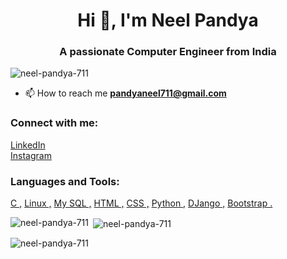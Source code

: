 <h1 align="center">Hi 👋, I'm Neel Pandya</h1>
<h3 align="center">A passionate Computer Engineer from India</h3>

<p align="left"> <img src="https://komarev.com/ghpvc/?username=neel-pandya-711&label=Profile%20views&color=0e75b6&style=flat" alt="neel-pandya-711" /> </p>

<!-- <p align="left"> <a href="https://github.com/ryo-ma/github-profile-trophy"><img src="https://github-profile-trophy.vercel.app/?username=xyz" alt="xyz" /></a> </p>

<p align="left"> <a href="https://twitter.com/" target="blank"><img src="https://img.shields.io/twitter/follow/?logo=twitter&style=for-the-badge" alt="" /></a> </p> -->

- 📫 How to reach me **pandyaneel711@gmail.com**<br>
<!-- ⚡ Fun fact **🌝**-->


<h3 align="left">Connect with me:</h3>
<p align="left">
<a href="https://www.linkedin.com/in/neel-pandya-b8823920a" target="blank">LinkedIn</a><br>
<!-- <a href="https://stackoverflow.com/users/xyz" target="blank"><img align="center" src="https://raw.githubusercontent.com/rahuldkjain/github-profile-readme-generator/master/src/images/icons/Social/stack-overflow.svg" alt="xyz" height="30" width="40" /></a> -->
<!-- <a href="https://fb.com/xyz" target="blank"><img align="center" src="https://raw.githubusercontent.com/rahuldkjain/github-profile-readme-generator/master/src/images/icons/Social/facebook.svg" alt="xyz" height="30" width="40" /></a> -->
<a href="https://instagram.com/_neel_711_?utm_source=qr&igshid=MzNlNGNkZWQ4Mg%3D%3D" target="blank">Instagram</a>
<!-- <a href="https://www.youtube.com/c/xyz" target="blank"><img align="center" src="https://raw.githubusercontent.com/rahuldkjain/github-profile-readme-generator/master/src/images/icons/Social/youtube.svg" alt="xyz" height="30" width="40" /></a> -->
</p>

<h3 align="left">Languages and Tools:</h3>
<p align="left"> 
    
  <a href="https://www.cprogramming.com/" target="_blank" rel="noreferrer"> C ,</a> 
  <a href="https://www.linux.org/" target="_blank" rel="noreferrer"> Linux ,</a> 
  <a href="https://www.mysql.com/" target="_blank" rel="noreferrer"> My SQL ,</a> 
  <a href="https://www.w3.org/html/" target="_blank" rel="noreferrer">HTML ,</a> 
  <a href="https://www.w3schools.com/css/" target="_blank" rel="noreferrer"> CSS ,</a> 
  <a href="https://www.python.org" target="_blank" rel="noreferrer"> Python ,</a> 
  <a href="https://www.djangoproject.com/" target="_blank" rel="noreferrer"> DJango ,</a> 
  <a href="https://getbootstrap.com" target="_blank" rel="noreferrer"> Bootstrap .</a>
   
<p><img align="left" src="https://github-readme-stats.vercel.app/api/top-langs?username=neel-pandya-711&show_icons=true&locale=en&layout=compact" alt="neel-pandya-711" /></p>

<p>&nbsp;<img align="center" src="https://github-readme-stats.vercel.app/api?username=neel-pandya-711&show_icons=true&locale=en" alt="neel-pandya-711" /></p>

<p><img align="center" src="https://github-readme-streak-stats.herokuapp.com/?user=neel-pandya-711&" alt="neel-pandya-711" /></p>
